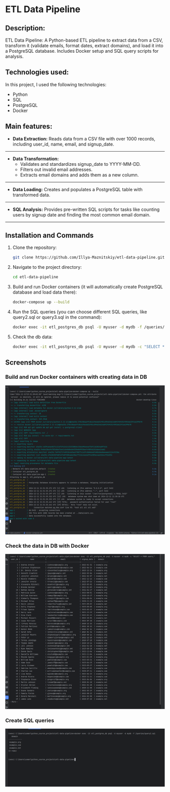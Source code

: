 # ETL Data Pipeline


## Description:
ETL Data Pipeline: A Python-based ETL pipeline to extract data from a CSV, transform it (validate emails, format dates, extract domains), and load it into a PostgreSQL database. Includes Docker setup and SQL query scripts for analysis.


## Technologies used:
In this project, I used the following technologies:

- Python
- SQL
- PostgreSQL
- Docker


## Main features:
- **Data Extraction:**
  Reads data from a CSV file with over 1000 records, including user_id, name, email, and signup_date.
---

- **Data Transformation:**
  - Validates and standardizes signup_date to YYYY-MM-DD.
  - Filters out invalid email addresses.
  - Extracts email domains and adds them as a new column.
---

- **Data Loading:**
  Creates and populates a PostgreSQL table with transformed data.
---

- **SQL Analysis:**
  Provides pre-written SQL scripts for tasks like counting users by signup date and finding the most common email domain.
---


## Installation and Commands
1. Clone the repository:
    ```bash
    git clone https://github.com/Illya-Maznitskiy/etl-data-pipeline.git
    ```
2. Navigate to the project directory:
    ```bash
    cd etl-data-pipeline
    ```
3. Build and run Docker containers (it will automatically create PostgreSQL database and load data there):
    ```bash
    docker-compose up --build
    ```
4. Run the SQL queries (you can choose different SQL queries, like query2.sql or query3.sql in the command):
    ```bash
    docker exec -it etl_postgres_db psql -U myuser -d mydb -f /queries/query1.sql
    ```
5. Check the db data:
    ```bash
   docker exec -it etl_postgres_db psql -U myuser -d mydb -c "SELECT * FROM users;"
    ```


## Screenshots
### Build and run Docker containers with creating data in DB
![Docker Build and Data](screenshots/docker_build_data.png)

### Check the data in DB with Docker
![View DB Data](screenshots/view_db_data.png)

### Create SQL queries
![Create SQL Queries](screenshots/create_sql_queries.png)
